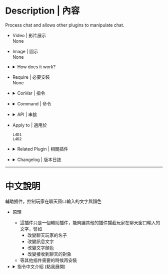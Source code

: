 # Description | 內容
Process chat and allows other plugins to manipulate chat.

* Video | 影片展示
<br/>None

* Image | 圖示
<br/>None

* <details><summary>How does it work?</summary>

	* Provides global forward for chat messages allowing other plugins to manipulate the display of chat messages such as
		* Change chat colors
		* Change player name
		* Change message
		* Change targets who can see the message
	* You don't have to install this plugin unless other plugins require this
</details>

* Require | 必要安裝
<br/>None

* <details><summary>ConVar | 指令</summary>

	* cfg/sourcemod/simple_chatprocessor.cfg
		```php
		// If 1, Display Survivor *DEAD* in chatbox
		simple_chatprocessor_survivor_dead "1"

		// If 1, Display Infected *DEAD* in chatbox
		simple_chatprocessor_infected_dead "0"
		```
</details>

* <details><summary>Command | 命令</summary>

	None
</details>

* <details><summary>API | 串接</summary>

	* [simple_chatprocessor.inc](scripting\include\simple_chatprocessor.inc)
		```php
		library name: simple_chatprocessor
		```
</details>

* Apply to | 適用於
	```
	L4D1
	L4D2
	```

* <details><summary>Related Plugin | 相關插件</summary>

	1. [sm_regexfilter](https://github.com/fbef0102/Game-Private_Plugin/tree/main/Plugin_%E6%8F%92%E4%BB%B6/Anti_Griefer_%E9%98%B2%E6%83%A1%E6%84%8F%E8%B7%AF%E4%BA%BA/sm_regexfilter): Filter dirty words via Regular Expressions
		* 禁詞表，任何人打字說出髒話或敏感詞彙，字詞會被屏蔽、玩家禁言並處死，網路並非法外之地
	2. [l4d_mute_player_list](https://github.com/fbef0102/Game-Private_Plugin/tree/main/Plugin_%E6%8F%92%E4%BB%B6/Anti_Griefer_%E9%98%B2%E6%83%A1%E6%84%8F%E8%B7%AF%E4%BA%BA/l4d_mute_player_list): Player can personally mute someone chat text and mic voice.
		* 玩家可以在個人列表上封鎖其他人的語音與聊天文字
	3. [simple-chatcolors](https://github.com/fbef0102/Game-Private_Plugin/tree/main/Plugin_%E6%8F%92%E4%BB%B6/Fun_%E5%A8%9B%E6%A8%82/simple-chatcolors): Changes the colors of players chat based on config file.
		* 根據管理員或玩家身分修改聊天窗口的對話顏色
</details>

* <details><summary>Changelog | 版本日誌</summary>

	* v1.8h (2024-8-3)
		* Update API
        * Add API OnChatMessage2_Post()
		* Change plugin name

	* v1.7h (2024-7-26)
		* Update API

	* v1.6h (2023-12-10)
		* Add Cvars to turn on/off *DEAD*(Infected), *DEAD*(Survivor) message

	* v1.5h (2023-11-19)
		* Fixed Crash "Unable to execute a new message, there is already one in progress"

	* v1.4h (2023-10-31)
		* Add *Dead* Player status when chat

	* v1.3h (2023-7-5)
		* Fixed Crash

	* v1.2h (2023-6-16)
		* Fixed error "Exception reported: Unable to end message, no message is in progress"

	* v1.1h (2023-6-15)
		* L4D1/2 Only
		* Add chinese translation 

	* v1.0h (2023-3-12)
		* Delete API OnChatMessage(int &author, ArrayList recipients, char[] name, char[] message)
        * Add API OnChatMessage2()
        * Fixed translation file error in l4d1/l4d2

	* v2.3.0
		* [JoinedSenses's fork](https://github.com/JoinedSenses/SM-Custom-ChatColors-Menu)

	* 2.0.2
		* [Original Plugin by minimoney1](https://forums.alliedmods.net/showthread.php?t=198501)
</details>

- - - -
# 中文說明
輔助插件，控制玩家在聊天窗口輸入的文字與顏色

* 原理
	* 這插件只是一個輔助插件，能夠讓其他的插件攔截玩家在聊天窗口輸入的文字，譬如
		* 改變聊天玩家的名子
		* 改變訊息文字
		* 改變文字顏色
		* 改變接收到聊天的對象
	* 等其他插件需要的時候再安裝

* <details><summary>指令中文介紹 (點我展開)</summary>

	* cfg/sourcemod/simple_chatprocessor.cfg
		```php
		// 為1時，死亡的倖存者玩家說話時顯示*DEAD*
		simple_chatprocessor_survivor_dead "1"

		// 為1時，死亡的特感玩家說話時顯示*DEAD*
		simple_chatprocessor_infected_dead "0"
		```
</details>

